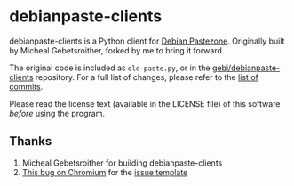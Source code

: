 # debianpaste-clients

debianpaste-clients is a Python client for [Debian Pastezone](https://paste.debian.net). Originally built by Micheal Gebetsroither, forked by me to bring it forward.

The original code is included as `old-paste.py`, or in the [gebi/debianpaste-clients](https://github.com/gebi/debianpaste-clients) repository. For a full list of changes, please refer to the [list of commits](https://github.com/bvanrijn/debianpaste-clients/commits).

Please read the license text (available in the LICENSE file) of this software _before_ using the program.

## Thanks

1. Micheal Gebetsroither for building debianpaste-clients
2. [This bug on Chromium](https://bugs.chromium.org/p/chromium/issues/detail?id=621022) for the [issue template](https://github.com/bvanrijn/debianpaste-clients/issues/1)
